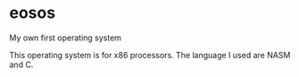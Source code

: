 # eosos
My own first operating system

This operating system is for x86 processors.
The language I used are NASM and C.
